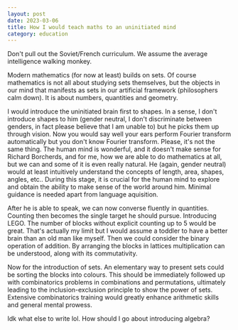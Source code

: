 ```yaml
---
layout: post
date: 2023-03-06
title: How I would teach maths to an uninitiated mind
category: education
---
```


Don't pull out the Soviet/French curriculum. We assume the average intelligence walking monkey.

Modern mathematics (for now at least) builds on sets. Of course mathematics is not all about studying sets themselves, but the objects in our mind that manifests as sets in our artificial framework (philosophers calm down). It is about numbers, quantities and geometry.

I would introduce the uninitiated brain first to shapes. In a sense, I don't introduce shapes to him (gender neutral, I don't discriminate between genders, in fact please believe that I am unable to) but he picks them up through vision. Now you would say well your ears perform Fourier transform automatically but you don't know Fourier transform. Please, it's not the same thing. The human mind is wonderful, and it doesn't make sense for Richard Borcherds, and for me, how we are able to do mathematics at all, but we can and some of it is even really natural. He (again, gender neutral) would at least intuitively understand the concepts of length, area, shapes, angles, etc.. During this stage, it is crucial for the human mind to explore and obtain the ability to make sense of the world around him. Minimal guidance is needed apart from language aquisition. 

After he is able to speak, we can now converse fluently in quantities. Counting then becomes the single target he should pursue. Introducing LEGO. The number of blocks without explicit counting up to 5 would be great. That's actually my limit but I would assume a toddler to have a better brain than an old man like myself. Then we could consider the binary operation of addition. By arranging the blocks in lattices multiplication can be understood, along with its commutativity. 

Now for the introduction of sets. An elementary way to present sets could be sorting the blocks into colours. This should be immediately followed up with combinatorics problems in combinations and permutations, ultimately leading to the inclusion-exclusion principle to show the power of sets. Extensive combinatorics training would greatly enhance arithmetic skills and general mental prowess.

Idk what else to write lol. How should I go about introducing algebra?